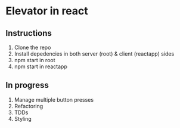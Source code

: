 # Elevator in react 

## Instructions

1. Clone the repo
2. Install depedencies in both server (root) & client (reactapp) sides
3. npm start in root
4. npm start in reactapp

## In progress

1. Manage multiple button presses
2. Refactoring
3. TDDs
4. Styling

